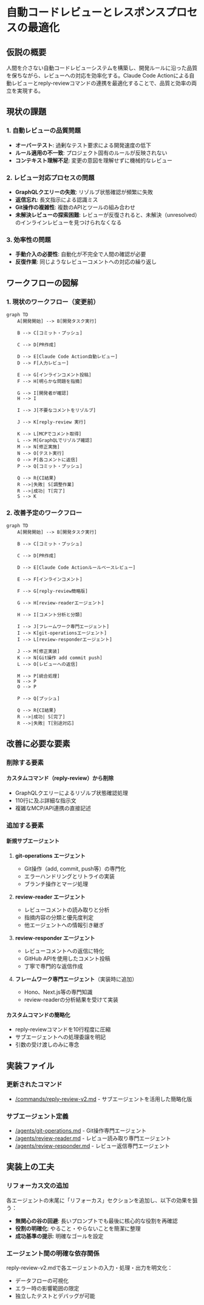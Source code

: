 # 自動コードレビューとレスポンスプロセスの最適化

## 仮説の概要
人間を介さない自動コードレビューシステムを構築し、開発ルールに沿った品質を保ちながら、レビューへの対応を効率化する。Claude Code Actionによる自動レビューとreply-reviewコマンドの連携を最適化することで、品質と効率の両立を実現する。

## 現状の課題

### 1. 自動レビューの品質問題
- **オーバーテスト**: 過剰なテスト要求による開発速度の低下
- **ルール適用の不一致**: プロジェクト固有のルールが反映されない
- **コンテキスト理解不足**: 変更の意図を理解せずに機械的なレビュー

### 2. レビュー対応プロセスの問題
- **GraphQLクエリーの失敗**: リゾルブ状態確認が頻繁に失敗
- **返信忘れ**: 長文指示による認識ミス
- **Git操作の複雑性**: 複数のAPIとツールの組み合わせ
- **未解決レビューの探索困難**: レビューが反復されると、未解決（unresolved）のインラインレビューを見つけられなくなる

### 3. 効率性の問題
- **手動介入の必要性**: 自動化が不完全で人間の確認が必要
- **反復作業**: 同じようなレビューコメントへの対応の繰り返し

## ワークフローの図解

### 1. 現状のワークフロー（変更前）

```mermaid
graph TD
    A[開発開始] --> B[開発タスク実行]
    
    B --> C[コミット・プッシュ]
    
    C --> D[PR作成]
    
    D --> E[Claude Code Action自動レビュー]
    D --> F[人力レビュー]
    
    E --> G[インラインコメント投稿]
    F --> H[明らかな問題を指摘]
    
    G --> I[開発者が確認]
    H --> I
    
    I --> J[不要なコメントをリゾルブ]
    
    J --> K[reply-review 実行]
    
    K --> L[MCPでコメント取得]
    L --> M[GraphQLでリゾルブ確認]
    M --> N[修正実施]
    N --> O[テスト実行]
    O --> P[各コメントに返信]
    P --> Q[コミット・プッシュ]
    
    Q --> R{CI結果}
    R -->|失敗| S[調整作業]
    R -->|成功| T[完了]
    S --> K
```

### 2. 改善予定のワークフロー

```mermaid
graph TD
    A[開発開始] --> B[開発タスク実行]
    
    B --> C[コミット・プッシュ]
    
    C --> D[PR作成]
    
    D --> E[Claude Code Actionルールベースレビュー]
    
    E --> F[インラインコメント]
    
    F --> G[reply-review簡略版]
    
    G --> H[review-readerエージェント]
    
    H --> I[コメント分析と分類]
    
    I --> J[フレームワーク専門エージェント]
    I --> K[git-operationsエージェント]
    I --> L[review-responderエージェント]
    
    J --> M[修正実装]
    K --> N[Git操作 add commit push]
    L --> O[レビューへの返信]
    
    M --> P[統合処理]
    N --> P
    O --> P
    
    P --> Q[プッシュ]
    
    Q --> R{CI結果}
    R -->|成功| S[完了]
    R -->|失敗| T[別途対応]
```

## 改善に必要な要素

### 削除する要素

#### カスタムコマンド（reply-review）から削除
- GraphQLクエリーによるリゾルブ状態確認処理
- 110行に及ぶ詳細な指示文
- 複雑なMCP/API連携の直接記述

### 追加する要素

#### 新規サブエージェント
1. **git-operations エージェント**
   - Git操作（add, commit, push等）の専門化
   - エラーハンドリングとリトライの実装
   - ブランチ操作とマージ処理

2. **review-reader エージェント**
   - レビューコメントの読み取りと分析
   - 指摘内容の分類と優先度判定
   - 他エージェントへの情報引き継ぎ

3. **review-responder エージェント**
   - レビューコメントへの返信に特化
   - GitHub APIを使用したコメント投稿
   - 丁寧で専門的な返信作成

4. **フレームワーク専門エージェント**（実装時に追加）
   - Hono、Next.js等の専門知識
   - review-readerの分析結果を受けて実装

#### カスタムコマンドの簡略化
- reply-reviewコマンドを10行程度に圧縮
- サブエージェントへの処理委譲を明記
- 引数の受け渡しのみに専念

## 実装ファイル

### 更新されたコマンド
- [/commands/reply-review-v2.md](/commands/reply-review-v2.md) - サブエージェントを活用した簡略化版

### サブエージェント定義
- [/agents/git-operations.md](/agents/git-operations.md) - Git操作専門エージェント
- [/agents/review-reader.md](/agents/review-reader.md) - レビュー読み取り専門エージェント
- [/agents/review-responder.md](/agents/review-responder.md) - レビュー返信専門エージェント

## 実装上の工夫

### リフォーカス文の追加
各エージェントの末尾に「リフォーカス」セクションを追加し、以下の効果を狙う：
- **無関心の谷の回避**: 長いプロンプトでも最後に核心的な役割を再確認
- **役割の明確化**: やること・やらないことを簡潔に整理
- **成功基準の提示**: 明確なゴールを設定

### エージェント間の明確な依存関係
reply-review-v2.mdで各エージェントの入力・処理・出力を明文化：
- データフローの可視化
- エラー時の影響範囲の限定
- 独立したテストとデバッグが可能
